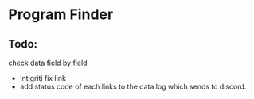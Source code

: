 # Program Finder

## Todo:
check data field by field
- intigriti fix link
- add status code of each links to the data log which sends to discord.
